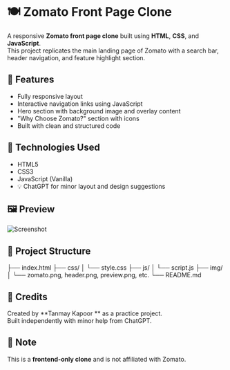 # 🍽️ Zomato Front Page Clone

A responsive **Zomato front page clone** built using **HTML**, **CSS**, and **JavaScript**.  
This project replicates the main landing page of Zomato with a search bar, header navigation, and feature highlight section.

## 🚀 Features

- Fully responsive layout
- Interactive navigation links using JavaScript
- Hero section with background image and overlay content
- "Why Choose Zomato?" section with icons
- Built with clean and structured code

## 🔧 Technologies Used

- HTML5
- CSS3
- JavaScript (Vanilla)
- 💡 ChatGPT for minor layout and design suggestions

## 🖼️ Preview

![Screenshot](img/preview.png) <!-- Replace this with your screenshot path -->

## 📁 Project Structure
├── index.html
├── css/
│ └── style.css
├── js/
│ └── script.js
├── img/
│ └── zomato.png, header.png, preview.png, etc.
└── README.md

## 🙌 Credits

Created by **Tanmay Kapoor ** as a practice project.  
Built independently with minor help from ChatGPT.

## 📌 Note

This is a **frontend-only clone** and is not affiliated with Zomato.

